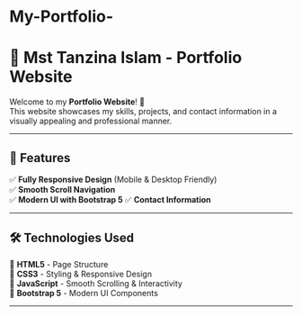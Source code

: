 # My-Portfolio-
# 🎨 Mst Tanzina Islam - Portfolio Website  

Welcome to my **Portfolio Website**! 🚀  
This website showcases my skills, projects, and contact information in a visually appealing and professional manner.  

---

## 📌 Features  
✅ **Fully Responsive Design** (Mobile & Desktop Friendly)  
✅ **Smooth Scroll Navigation**  
✅ **Modern UI with Bootstrap 5**
✅ **Contact Information**  

---

## 🛠️ Technologies Used  
🔹 **HTML5** - Page Structure  
🔹 **CSS3** - Styling & Responsive Design  
🔹 **JavaScript** - Smooth Scrolling & Interactivity  
🔹 **Bootstrap 5** - Modern UI Components  

---
